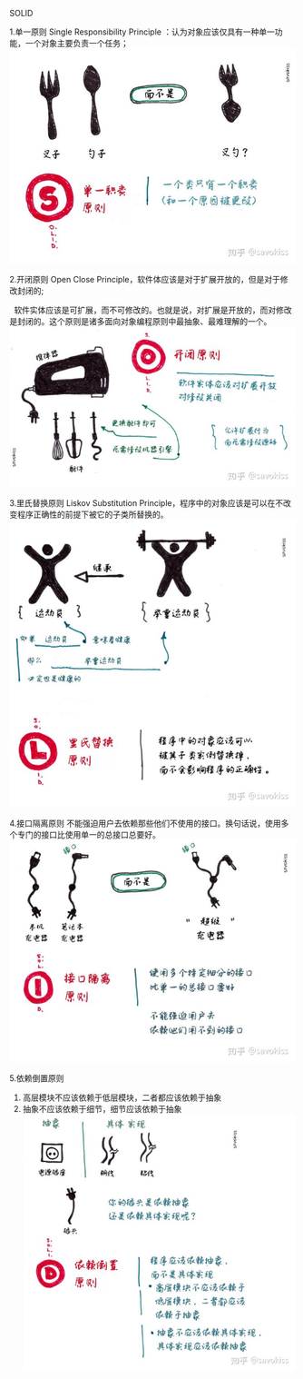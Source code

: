 SOLID



1.单一原则
Single Responsibility Principle ：认为对象应该仅具有一种单一功能，一个对象主要负责一个任务；
![image](./assets/1.jpg)


2.开闭原则
Open Close Principle，软件体应该是对于扩展开放的，但是对于修改封闭的;

  软件实体应该是可扩展，而不可修改的。也就是说，对扩展是开放的，而对修改是封闭的。这个原则是诸多面向对象编程原则中最抽象、最难理解的一个。
![image](./assets/2.jpg)


3.里氏替换原则
Liskov Substitution Principle，程序中的对象应该是可以在不改变程序正确性的前提下被它的子类所替换的。
![image](./assets/3.jpg)


4.接口隔离原则
不能强迫用户去依赖那些他们不使用的接口。换句话说，使用多个专门的接口比使用单一的总接口总要好。
![image](./assets/4.jpg)




5.依赖倒置原则
1. 高层模块不应该依赖于低层模块，二者都应该依赖于抽象
2. 抽象不应该依赖于细节，细节应该依赖于抽象
![image](./assets/5.jpg)
